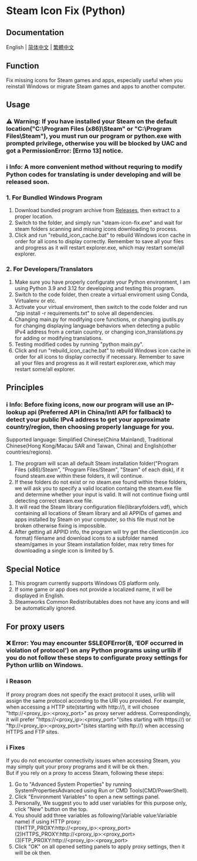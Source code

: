 # Steam Icon Fix (Python)
## Documentation
English | [简体中文](https://github.com/brotherjie-win/steam-icon-fix/blob/main/README_SC.md) | [繁體中文](https://github.com/brotherjie-win/steam-icon-fix/blob/main/README_TC.md)
## Function
Fix missing icons for Steam games and apps, especially useful when you reinstall Windows or migrate Steam games and apps to another computer.
## Usage
### ⚠ Warning: If you have installed your Steam on the default location("C:\Program Files (x86)\Steam" or "C:\Program Files\Steam"), you must run our program or python.exe with prompted privilege, otherwise you will be blocked by UAC and got a PermissionError: [Errno 13] notice.  
### ℹ Info: A more convenient method without requring to modify Python codes for translating is under developing and will be released soon.
### 1. For Bundled Windows Program
1. Download bundled program archive from [Releases](https://github.com/brotherjie-win/steam-icon-fix/releases/latest), then extract to a proper location.
2. Switch to the folder, and simply run "steam-icon-fix.exe" and wait for steam folders scanning and missing icons downloading to process.  
3. Click and run "rebuild_icon_cache.bat" to rebuild Windows icon cache in order for all icons to display correctly. Remember to save all your files and progress as it will restart explorer.exe, which may restart some/all explorer. 
### 2. For Developers/Translators
1. Make sure you have properly configurate your Python environment, I am using Python 3.9 and 3.12 for developing and testing this program.
2. Switch to the code folder, then create a virtual enviroment using Conda, Virtualenv or etc.
3. Activate your virtual enviroment, then switch to the code folder and run "pip install -r requirements.txt" to solve all dependencies.
4. Changing main.py for modifying core functions, or changing iputils.py for changing displaying language behaviors when detecting a public IPv4 address from a certain country, or changing icon_translations.py for adding or modifying translations.  
5. Testing modified codes by running "python main.py".
6. Click and run "rebuild_icon_cache.bat" to rebuild Windows icon cache in order for all icons to display correctly if necessary. Remember to save all your files and progress as it will restart explorer.exe, which may restart some/all explorer.
## Principles
### ℹ Info: Before fixing icons, now our program will use an IP-lookup api (Preferred API in China/Intl API for fallback) to detect your public IPv4 address to get your approximate country/region, then choosing properly language for you. 
Supported language: Simplified Chinese(China Mainland), Traditional Chinese(Hong Kong/Macau SAR and Taiwan, China) and English(other countries/regions).
1. The program will scan all default Steam installation folder("Program Files (x86)/Steam", "Program Files/Steam", "Steam" of each disk), if it found steam.exe within these folders, it will continue.
2. If these folders do not exist or no steam.exe found within these folders, we will ask you to specify a valid location containg the steam.exe file and determine whether your input is valid. It will not continue fixing until detecting correct steam.exe file.
3. It will read the Steam library configuration file(libraryfolders.vdf), which containing all locations of Steam library and all APPIDs of games and apps installed by Steam on your computer, so this file must not be broken otherwise fixing is impossible.
4. After getting all APPID info, the program will try get the clienticon(in .ico format) filename and download icons to a subfolder named steam/games in your Steam installation folder, max retry times for downloading a single icon is limited by 5.
## Special Notice
1. This program currently supports Windows OS platform only.
2. If some game or app does not provide a localized name, it will be displayed in English.
3. Steamworks Common Redistributables does not have any icons and will be automatically ignored.
## For proxy users
### ❌ Error: You may encounter SSLEOFError(8, ‘EOF occurred in violation of protocol') on any Python programs using urllib if you do not follow these steps to configurate proxy settings for Python urllib on Windows.
### ℹ Reason 
If proxy program does not specify the exact protocol it uses, urllib will assign the same protocol according to the URI you provided. For example, when accessing a HTTP site(starting with http://), it will chosee "http://<proxy_ip>:<proxy_port>" as proxy server address. Correspondingly, it will prefer "https://<proxy_ip>:<proxy_port>"(sites starting with https://) or "ftp://<proxy_ip>:<proxy_port>"(sites starting with ftp://) when accessing HTTPS and FTP sites.
### ℹ Fixes 
If you do not encounter connectivity issues when accessing Steam, you may simply quit your proxy programs and it will be ok then.  
But if you rely on a proxy to access Steam, following these steps:  
1. Go to "Advanced System Properties" by running SystemPropertiesAdvanced using Run or CMD Tools(CMD/PowerShell).
2. Click "Environment Variables" to open a new settings panel.
3. Personally, We suggest you to add user variables for this purpose only, click "New" button on the top.
4. You should add three variables as following(Variable value:Variable name) if using HTTP proxy:  
(1)HTTP_PROXY:http://<proxy_ip>:<proxy_port>  
(2)HTTPS_PROXY:http://<proxy_ip>:<proxy_port>  
(3)FTP_PROXY:http://<proxy_ip>:<proxy_port>  
5. Click "OK" on all opened setting panels to apply proxy settings, then it will be ok then.  

